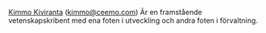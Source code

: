 [Kimmo Kiviranta](https://www.facebook.com/kiviranta) (kimmo@ceemo.com)
Är en framstående vetenskapskribent med ena foten i utveckling och andra foten i förvaltning. 
